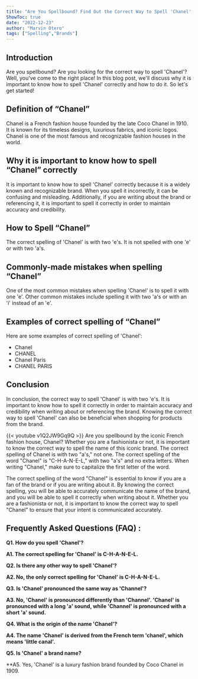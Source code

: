 ```yaml
---
title: "Are You Spellbound? Find Out the Correct Way to Spell 'Chanel' Here!"
ShowToc: true 
date: "2022-12-23"
author: "Marvin Otero" 
tags: ["Spelling","Brands"]
---
```

## Introduction
Are you spellbound? Are you looking for the correct way to spell 'Chanel'? Well, you've come to the right place! In this blog post, we'll discuss why it is important to know how to spell 'Chanel' correctly and how to do it. So let's get started!

## Definition of “Chanel”
Chanel is a French fashion house founded by the late Coco Chanel in 1910. It is known for its timeless designs, luxurious fabrics, and iconic logos. Chanel is one of the most famous and recognizable fashion houses in the world.

## Why it is important to know how to spell “Chanel” correctly
It is important to know how to spell 'Chanel' correctly because it is a widely known and recognizable brand. When you spell it incorrectly, it can be confusing and misleading. Additionally, if you are writing about the brand or referencing it, it is important to spell it correctly in order to maintain accuracy and credibility.

## How to Spell “Chanel”
The correct spelling of 'Chanel' is with two 'e's. It is not spelled with one 'e' or with two 'a's.

## Commonly-made mistakes when spelling “Chanel”
One of the most common mistakes when spelling 'Chanel' is to spell it with one 'e'. Other common mistakes include spelling it with two 'a's or with an 'i' instead of an 'e'.

## Examples of correct spelling of “Chanel”
Here are some examples of correct spelling of 'Chanel':

- Chanel
- CHANEL
- Chanel Paris
- CHANEL PARIS

## Conclusion
In conclusion, the correct way to spell 'Chanel' is with two 'e's. It is important to know how to spell it correctly in order to maintain accuracy and credibility when writing about or referencing the brand. Knowing the correct way to spell 'Chanel' can also be beneficial when shopping for products from the brand.

{{< youtube v1Q2JW9Gq9Q >}} 
Are you spellbound by the iconic French fashion house, Chanel? Whether you are a fashionista or not, it is important to know the correct way to spell the name of this iconic brand. The correct spelling of Chanel is with two "a's," not one. The correct spelling of the word "Chanel" is "C-H-A-N-E-L," with two "a's" and no extra letters. When writing "Chanel," make sure to capitalize the first letter of the word. 

The correct spelling of the word "Chanel" is essential to know if you are a fan of the brand or if you are writing about it. By knowing the correct spelling, you will be able to accurately communicate the name of the brand, and you will be able to spell it correctly when writing about it. Whether you are a fashionista or not, it is important to know the correct way to spell "Chanel" to ensure that your intent is communicated accurately.

## Frequently Asked Questions (FAQ) :
**Q1. How do you spell 'Chanel'?**

**A1. The correct spelling for 'Chanel' is C-H-A-N-E-L.**

**Q2. Is there any other way to spell 'Chanel'?**

**A2. No, the only correct spelling for 'Chanel' is C-H-A-N-E-L.**

**Q3. Is 'Chanel' pronounced the same way as 'Channel'?**

**A3. No, 'Chanel' is pronounced differently than 'Channel'. 'Chanel' is pronounced with a long 'a' sound, while 'Channel' is pronounced with a short 'a' sound.**

**Q4. What is the origin of the name 'Chanel'?**

**A4. The name 'Chanel' is derived from the French term 'chanel', which means 'little canal'.**

**Q5. Is 'Chanel' a brand name?**

**A5. Yes, 'Chanel' is a luxury fashion brand founded by Coco Chanel in 1909.





